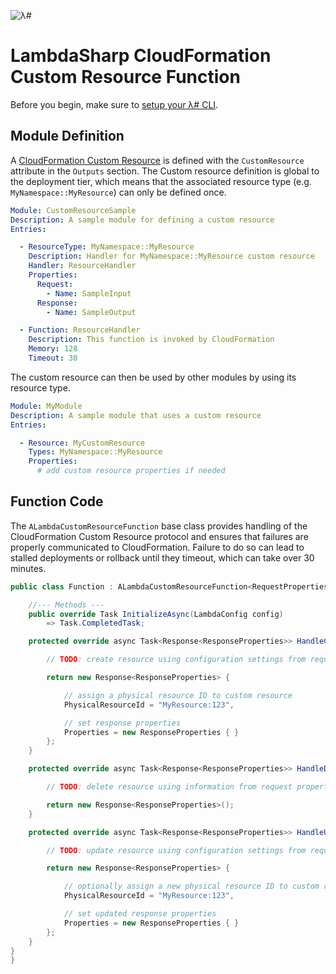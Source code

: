 ![λ#](../../Docs/LambdaSharp_v2_small.png)

# LambdaSharp CloudFormation Custom Resource Function


Before you begin, make sure to [setup your λ# CLI](../../Docs/).

## Module Definition

A [CloudFormation Custom Resource](https://docs.aws.amazon.com/AWSCloudFormation/latest/UserGuide/template-custom-resources.html) is defined with the `CustomResource` attribute in the `Outputs` section. The Custom resource definition is global to the deployment tier, which means that the associated resource type (e.g. `MyNamespace::MyResource`) can only be defined once.

```yaml
Module: CustomResourceSample
Description: A sample module for defining a custom resource
Entries:

  - ResourceType: MyNamespace::MyResource
    Description: Handler for MyNamespace::MyResource custom resource
    Handler: ResourceHandler
    Properties:
      Request:
        - Name: SampleInput
      Response:
        - Name: SampleOutput

  - Function: ResourceHandler
    Description: This function is invoked by CloudFormation
    Memory: 128
    Timeout: 30
```

The custom resource can then be used by other modules by using its resource type.
```yaml
Module: MyModule
Description: A sample module that uses a custom resource
Entries:

  - Resource: MyCustomResource
    Types: MyNamespace::MyResource
    Properties:
      # add custom resource properties if needed
```

## Function Code

The `ALambdaCustomResourceFunction` base class provides handling of the CloudFormation Custom Resource protocol and ensures that failures are properly communicated to CloudFormation. Failure to do so can lead to stalled deployments or rollback until they timeout, which can take over 30 minutes.

```csharp
public class Function : ALambdaCustomResourceFunction<RequestProperties, ResponseProperties> {

    //--- Methods ---
    public override Task InitializeAsync(LambdaConfig config)
        => Task.CompletedTask;

    protected override async Task<Response<ResponseProperties>> HandleCreateResourceAsync(Request<RequestProperties> request) {

        // TODO: create resource using configuration settings from request properties

        return new Response<ResponseProperties> {

            // assign a physical resource ID to custom resource
            PhysicalResourceId = "MyResource:123",

            // set response properties
            Properties = new ResponseProperties { }
        };
    }

    protected override async Task<Response<ResponseProperties>> HandleDeleteResourceAsync(Request<RequestProperties> request) {

        // TODO: delete resource using information from request properties

        return new Response<ResponseProperties>();
    }

    protected override async Task<Response<ResponseProperties>> HandleUpdateResourceAsync(Request<RequestProperties> request) {

        // TODO: update resource using configuration settings from request properties

        return new Response<ResponseProperties> {

            // optionally assign a new physical resource ID to custom resource
            PhysicalResourceId = "MyResource:123",

            // set updated response properties
            Properties = new ResponseProperties { }
        };
    }
}
}
```
